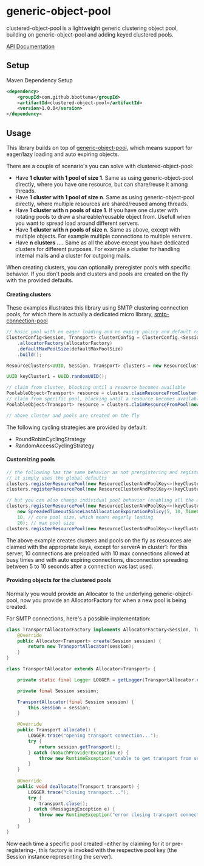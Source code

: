 # generic-object-pool

clustered-object-pool is a lightweight generic clustering object pool, building on generic-object-pool and adding
keyed clustered pools. 

[API Documentation](https://www.javadoc.io/doc/com.github.bbottema/clustered-object-pool/1.0.0)

## Setup

Maven Dependency Setup

```xml
<dependency>
	<groupId>com.github.bbottema</groupId>
	<artifactId>clustered-object-pool</artifactId>
	<version>1.0.0</version>
</dependency>
```

## Usage

This library builds on top of [generic-object-pool](https://github.com/bbottema/generic-object-pool), which means support for eager/lazy loading and auto expiring objects.

There are a couple of scenario's you can solve with clustered-object-pool:
- Have **1 cluster with 1 pool of size 1**. Same as using generic-object-pool directly, where you have one resource, but can share/reuse it among threads.
- Have **1 cluster with 1 pool of size n**. Same as using generic-object-pool directly, where multiple resources are shared/reused among threads.
- Have **1 cluster with n pools of size 1**. If you have one cluster with rotating pools to draw a shareable/reusable object from. Usefull when you want to spread load around different servers.
- Have **1 cluster with n pools of size n**. Same as above, except with multiple objects. For example multiple connections to multiple servers. 
- Have **n clusters ....** Same as all the above except you have dedicated clusters for different purposes. For example a cluster for handling internal mails and a cluster for outgoing mails. 

When creating clusters, you can optionally preregister pools with specific behavior. 
If you don't pools and clusters and pools are created on the fly with the provided defaults.

#### Creating clusters

These examples illustrates this library using SMTP clustering connection pools, 
for which there is actually a dedicated micro library, [smtp-connection-pool](https://github.com/simple-java-mail/smtp-connection-pool)

```java
// basic pool with no eager loading and no expiry policy and default round robin pool rotation
ClusterConfig<Session, Transport> clusterConfig = ClusterConfig.<Session, Transport>builder()
    .allocatorFactory(allocatorFactory)
    .defaultMaxPoolSize(defaultMaxPoolSize)
    .build();

ResourceClusters<UUID, Session, Transport> clusters = new ResourceClusters<>(clusterConfig);

UUID keyCluster1 = UUID.randomUUID();

// claim from cluster, blocking until a resource becomes available
PoolableObject<Transport> resource = clusters.claimResourceFromCluster(keyCluster1);
// claim from specific pool, blocking until a resource becomes available
PoolableObject<Transport> resource = clusters.claimResourceFromPool(new ResourceClusterAndPoolKey<>(keyCluster1, SessionToServerA));

// above cluster and pools are created on the fly
```

The following cycling strategies are provided by default:
- RoundRobinCyclingStrategy
- RandomAccessCyclingStrategy

#### Customizing pools

```java
// the following has the same behavior as not prergistering and registering on the fly when claiming resources
// it simply uses the global defaults
clusters.registerResourcePool(new ResourceClusterAndPoolKey<>(keyCluster1, SessionForServerA));
clusters.registerResourcePool(new ResourceClusterAndPoolKey<>(keyCluster1, SessionForServerB));

// but you can also change individual pool behavior (enabling all the aforementioned scenario's):
clusters.registerResourcePool(new ResourceClusterAndPoolKey<>(keyCluster1, SessionForServerA),
    new SpreadedTimeoutSinceLastAllocationExpirationPolicy(5, 10, TimeUnit.SECONDS),
    10, // core pool size, which means eagerly loading
    20); // max pool size
clusters.registerResourcePool(new ResourceClusterAndPoolKey<>(keyCluster1, SessionForServerB));
````

The above example creates clusters and pools on the fly as resources are claimed with the appropriate keys, 
except for serverA in cluster1: for this server, 10 connections are preloaded with 10 max connections allowed at
busy times and with auto expiring connections, disconnection spreading between 5 to 10 seconds after a connection was last used.

#### Providing objects for the clustered pools

Normally you would provide an Allocator to the underlying generic-object-pool, now you provide an AllocatorFactory for
when a new pool is being created.

For SMTP connections, here's a possible implementation:

```java
class TransportAllocatorFactory implements AllocatorFactory<Session, Transport> {
	@Override
	public Allocator<Transport> create(Session session) {
		return new TransportAllocator(session);
	}
}

class TransportAllocator extends Allocator<Transport> {

	private static final Logger LOGGER = getLogger(TransportAllocator.class);

	private final Session session;

	TransportAllocator(final Session session) {
		this.session = session;
	}

	@Override
	public Transport allocate() {
		LOGGER.trace("opening transport connection...");
		try {
			return session.getTransport();
		} catch (NoSuchProviderException e) {
			throw new RuntimeException("unable to get transport from session", e);
		}
	}
	
	@Override
	public void deallocate(Transport transport) {
		LOGGER.trace("closing transport...");
		try {
			transport.close();
		} catch (MessagingException e) {
			throw new RuntimeException("error closing transport connection", e);
		}
	}
}
```
Now each time a specific pool created -either by claiming for it or pre-registering-, this factory is invoked
with the respective pool key (the Session instance representing the server). 